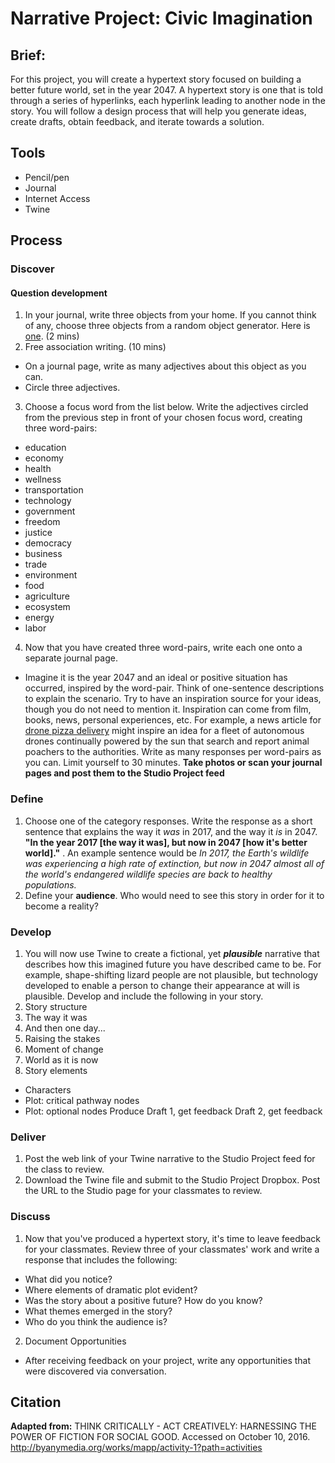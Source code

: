 # Narrative Project: Civic Imagination

## Brief:

For this project, you will create a hypertext story focused on building a better future world, set in the year 2047. A hypertext story is one that is told through a series of hyperlinks, each hyperlink leading to another node in the story. You will follow a design process that will help you generate ideas, create drafts, obtain feedback, and iterate towards a solution.

## Tools
- Pencil/pen
- Journal
- Internet Access
- Twine

## Process

### Discover

#### Question development
1. In your journal, write three objects from your home. If you cannot think of any, choose three objects from a random object generator. Here is [one](http://roger.redevised.com/). (2 mins)
2. Free association writing. (10 mins)
  - On a journal page, write as many adjectives about this object as you can.
  - Circle three adjectives.
3. Choose a focus word from the list below. Write the adjectives circled from the previous step in front of your chosen focus word, creating three word-pairs:
  - education
  - economy
  - health
  - wellness
  - transportation
  - technology
  - government
  - freedom
  - justice
  - democracy
  - business
  - trade
  - environment
  - food
  - agriculture
  - ecosystem
  - energy
  - labor
4. Now that you have created three word-pairs, write each one onto a separate journal page.
  - Imagine it is the year 2047 and an ideal or positive situation has occurred, inspired by the word-pair. Think of one-sentence descriptions to explain the scenario. Try to have an inspiration source for your ideas, though you do not need to mention it. Inspiration can come from film, books, news, personal experiences, etc. For example, a news article for [drone pizza delivery](https://www.washingtonpost.com/news/innovations/wp/2016/08/25/hungry-your-pizza-drone-will-be-there-in-30-minutes/) might inspire an idea for a fleet of autonomous drones continually powered by the sun that search and report animal poachers to the authorities. Write as many responses per word-pairs as you can. Limit yourself to 30 minutes. **Take photos or scan your journal pages and post them to the Studio Project feed**

### Define

1. Choose one of the category responses. Write the response as a short sentence that explains the way it *was* in 2017, and the way it *is* in 2047. **"In the year 2017 [the way it was], but now in 2047 [how it's better world]."** . An example sentence would be *In 2017, the Earth's wildlife was experiencing a high rate of extinction, but now in 2047 almost all of the world's endangered wildlife species are back to healthy populations.*
2. Define your **audience**. Who would need to see this story in order for it to become a reality?

### Develop

1. You will now use Twine to create a fictional, yet ***plausible*** narrative that describes how this imagined future you have described came to be. For example, shape-shifting lizard people are not plausible, but technology developed to enable a person to change their appearance at will is plausible. Develop and include the following in your story.
2. Story structure
  1. The way it was
  2. And then one day...
  3. Raising the stakes
  4. Moment of change
  5. World as it is now 
3. Story elements
  -  Characters
  -  Plot: critical pathway nodes
  -  Plot: optional nodes
Produce Draft 1, get feedback
Draft 2, get feedback

### Deliver

1. Post the web link of your Twine narrative to the Studio Project feed for the class to review.
2. Download the Twine file and submit to the Studio Project Dropbox. Post the URL to the Studio page for your classmates to review.

### Discuss

1. Now that you've produced a hypertext story, it's time to leave feedback for your classmates. Review three of your classmates' work and write a response that includes the following: 
  - What did you notice?
  - Where elements of dramatic plot evident?
  - Was the story about a positive future? How do you know?
  - What themes emerged in the story?
  - Who do you think the audience is?
2. Document Opportunities
  - After receiving feedback on your project, write any opportunities that were discovered via conversation.

## Citation
**Adapted from:** THINK CRITICALLY - ACT CREATIVELY: HARNESSING THE POWER OF FICTION FOR SOCIAL GOOD. Accessed on October 10, 2016. http://byanymedia.org/works/mapp/activity-1?path=activities